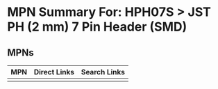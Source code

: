 



# MPN Summary For: HPH07S > JST PH (2 mm) 7 Pin Header (SMD)

## MPNs
  

|MPN|Direct Links|Search Links|
| :--- | :--- | :--- |
||||

